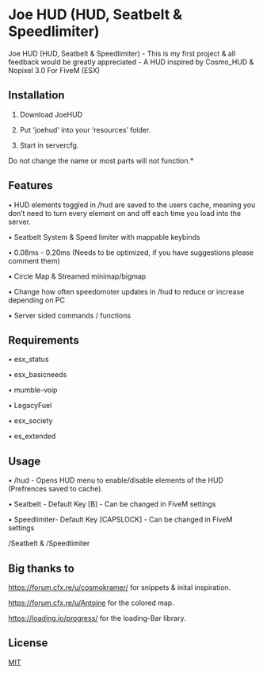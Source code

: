 # Joe HUD (HUD, Seatbelt & Speedlimiter)

Joe HUD (HUD, Seatbelt & Speedlimiter) - This is my first project & all feedback would be greatly appreciated - A HUD inspired by Cosmo_HUD & Nopixel 3.0 For FiveM (ESX)

## Installation

1. Download JoeHUD

2. Put 'joehud' into your ‘resources’ folder.

3. Start in servercfg.

Do not change the name or most parts will not function.*

## Features

• HUD elements toggled in /hud are saved to the users cache, meaning you don’t need to turn every element on and off each time you load into the server.

• Seatbelt System & Speed limiter with mappable keybinds

• 0.08ms - 0.20ms (Needs to be optimized, if you have suggestions please comment them)

• Circle Map & Streamed minimap/bigmap

• Change how often speedomoter updates in /hud to reduce or increase depending on PC

• Server sided commands / functions

## Requirements

• esx_status

• esx_basicneeds

• mumble-voip

• LegacyFuel

• esx_society

• es_extended

## Usage
• /hud - Opens HUD menu to enable/disable elements of the HUD (Prefrences saved to cache).

• Seatbelt - Default Key [B] - Can be changed in FiveM settings

• Speedlimiter- Default Key [CAPSLOCK] - Can be changed in FiveM settings

/Seatbelt & /Speedlimiter

## Big thanks to
https://forum.cfx.re/u/cosmokramer/ for snippets & inital inspiration.

https://forum.cfx.re/u/Antoine for the colored map.

https://loading.io/progress/ for the loading-Bar library.


## License
[MIT](https://choosealicense.com/licenses/mit/)

